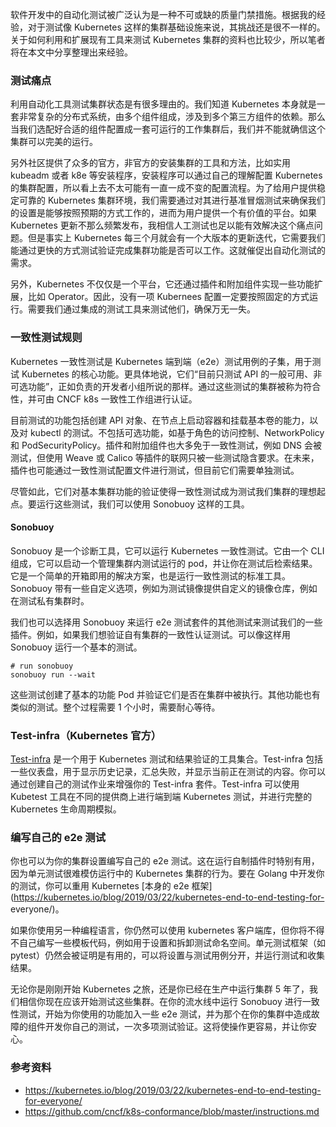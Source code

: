 软件开发中的自动化测试被广泛认为是一种不可或缺的质量门禁措施。根据我的经验，对于测试像 Kubernetes
这样的集群基础设施来说，其挑战还是很不一样的。关于如何利用和扩展现有工具来测试 Kubernetes
集群的资料也比较少，所以笔者将在本文中分享整理出来经验。

### 测试痛点

利用自动化工具测试集群状态是有很多理由的。我们知道 Kubernetes
本身就是一套非常复杂的分布式系统，由多个组件组成，涉及到多个第三方组件的依赖。那么当我们选配好合适的组件配置成一套可运行的工作集群后，我们并不能就确信这个集群可以完美的运行。

另外社区提供了众多的官方，非官方的安装集群的工具和方法，比如实用 kubeadm 或者 k8e 等安装程序，安装程序可以通过自己的理解配置
Kubernetes 的集群配置，所以看上去不太可能有一直一成不变的配置流程。为了给用户提供稳定可靠的 Kubernetes
集群环境，我们需要通过对其进行基准冒烟测试来确保我们的设置是能够按照预期的方式工作的，进而为用户提供一个有价值的平台。如果 Kubernetes
更新不那么频繁发布，我相信人工测试也足以能有效解决这个痛点问题。但是事实上 Kubernetes
每三个月就会有一个大版本的更新迭代，它需要我们能通过更快的方式测试验证完成集群功能是否可以工作。这就催促出自动化测试的需求。

另外，Kubernetes 不仅仅是一个平台，它还通过插件和附加组件实现一些功能扩展，比如 Operator。因此，没有一项 Kubernees
配置一定要按照固定的方式运行。需要我们通过集成的测试工具来测试他们，确保万无一失。

### 一致性测试规则

Kubernetes 一致性测试是 Kubernetes 端到端（e2e）测试用例的子集，用于测试 Kubernetes
的核心功能。更具体地说，它们“目前只测试 API 的一般可用、非可选功能”，正如负责的开发者小组所说的那样。通过这些测试的集群被称为符合性，并可由 CNCF
k8s 一致性工作组进行认证。

目前测试的功能包括创建 API 对象、在节点上启动容器和挂载基本卷的能力，以及对 kubectl
的测试。不包括可选功能，如基于角色的访问控制、NetworkPolicy 和 PodSecurityPolicy。插件和附加组件也大多免于一致性测试，例如
DNS 会被测试，但使用 Weave 或 Calico
等插件的联网只被一些测试隐含要求。在未来，插件也可能通过一致性测试配置文件进行测试，但目前它们需要单独测试。

尽管如此，它们对基本集群功能的验证使得一致性测试成为测试我们集群的理想起点。要运行这些测试，我们可以使用 Sonobuoy 这样的工具。

#### **Sonobuoy**

Sonobuoy 是一个诊断工具，它可以运行 Kubernetes 一致性测试。它由一个 CLI 组成，它可以启动一个管理集群内测试运行的
pod，并让你在测试后检索结果。它是一个简单的开箱即用的解决方案，也是运行一致性测试的标准工具。Sonobuoy
带有一些自定义选项，例如为测试镜像提供自定义的镜像仓库，例如在测试私有集群时。

我们也可以选择用 Sonobuoy 来运行 e2e 测试套件的其他测试来测试我们的一些插件。例如，如果我们想验证自有集群的一致性认证测试。可以像这样用
Sonobuoy 运行一个基本的测试。

    
    
    # run sonobuoy
    sonobuoy run --wait
    

这些测试创建了基本的功能 Pod 并验证它们是否在集群中被执行。其他功能也有类似的测试。整个过程需要 1 个小时，需要耐心等待。

### Test-infra（Kubernetes 官方）

[Test-infra](https://github.com/kubernetes/test-infra) 是一个用于 Kubernetes
测试和结果验证的工具集合。Test-infra 包括一些仪表盘，用于显示历史记录，汇总失败，并显示当前正在测试的内容。你可以通过创建自己的测试作业来增强你的
Test-infra 套件。Test-infra 可以使用 Kubetest 工具在不同的提供商上进行端到端 Kubernetes 测试，并进行完整的
Kubernetes 生命周期模拟。

### 编写自己的 e2e 测试

你也可以为你的集群设置编写自己的 e2e 测试。这在运行自制插件时特别有用，因为单元测试很难模仿运行中的 Kubernetes 集群的行为。要在
Golang 中开发你的测试，你可以重用 Kubernetes [本身的 e2e
框架](https://kubernetes.io/blog/2019/03/22/kubernetes-end-to-end-testing-for-
everyone/)。

如果你使用另一种编程语言，你仍然可以使用 kubernetes 客户端库，但你将不得不自己编写一些模板代码，例如用于设置和拆卸测试命名空间。单元测试框架（如
pytest）仍然会被证明是有用的，可以将设置与测试用例分开，并运行测试和收集结果。

无论你是刚刚开始 Kubernetes 之旅，还是你已经在生产中运行集群 5 年了，我们相信你现在应该开始测试这些集群。在你的流水线中运行 Sonobuoy
进行一致性测试，开始为你使用的功能加入一些 e2e
测试，并为那个在你的集群中造成故障的组件开发你自己的测试，一次多项测试验证。这将使操作更容易，并让你安心。

### 参考资料

  * <https://kubernetes.io/blog/2019/03/22/kubernetes-end-to-end-testing-for-everyone/>
  * <https://github.com/cncf/k8s-conformance/blob/master/instructions.md>

